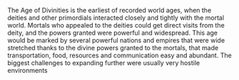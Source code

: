 The Age of Divinities is the earliest of recorded world ages, when the deities and other primordials interacted closely and tightly with the mortal world. Mortals who appealed to the deities could get direct visits from the deity, and the powers granted were powerful and widespread. This age would be marked by several powerful nations and empires that were wide stretched thanks to the divine powers granted to the mortals, that made transportation, food, resources and communication easy and abundant. The biggest challenges to expanding further were usually very hostile environments